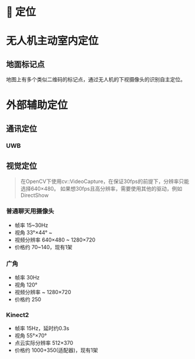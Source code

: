 # :dart: 定位

# 无人机主动室内定位

## 地面标记点

地图上有多个类似二维码的标记点，通过无人机的下视摄像头的识别自主定位。

# 外部辅助定位

## 通讯定位

### UWB

## 视觉定位

> 在OpenCV下使用cv::VideoCapture，在保证30fps的前提下，分辨率只能选择640×480。 
> 如果想30fps且高分辨率，需要使用其他的驱动，例如DirectShow
 
### 普通聊天用摄像头

- 帧率 15~30Hz
- 视角 33°×44° ~ 
- 视频分辨率 640×480 ~ 1280×720
- 价格约 70~140，现有1架

### 广角

- 帧率 30Hz
- 视角 120°
- 视频分辨率 ~ 1280×720
- 价格约 250

### Kinect2

- 帧率 15Hz，延时约0.3s
- 视角 55°×70° 
- 点云实际分辨率 512×370
- 价格约 1000+350(适配器)，现有1架

